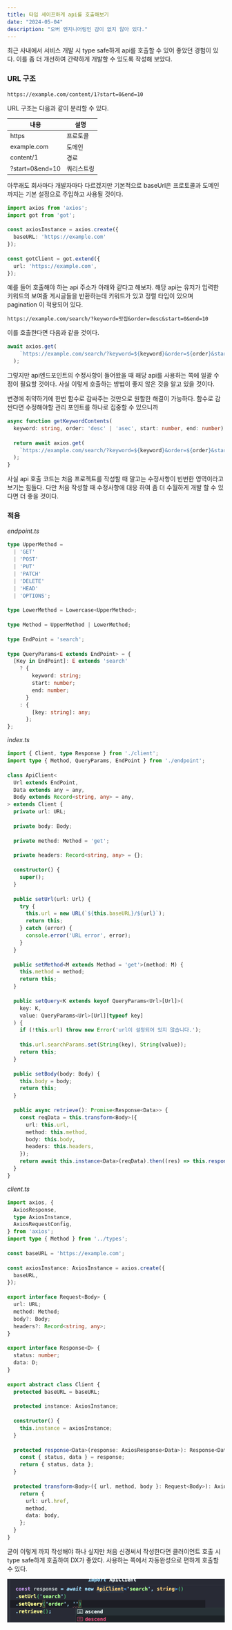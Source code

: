 ```yaml
---
title: 타입 세이프하게 api를 호출해보기
date: "2024-05-04"
description: "오버 엔지니어링인 감이 없지 않아 있다."
---
```


최근 사내에서 서비스 개발 시 type safe하게 api를 호출할 수 있어 좋았던 경험이 있다. 
이를 좀 더 개선하여 간략하게 개발할 수 있도록 작성해 보았다.

### URL 구조

```
https://example.com/content/1?start=0&end=10
```

URL 구조는 다음과 같이 분리할 수 있다.

|내용|설명|
|---|---|
|https|프로토콜|
|example.com|도메인|
|content/1|경로|
|?start=0&end=10|쿼리스트링|

아무래도 회사마다 개발자마다 다르겠지만 기본적으로
baseUrl은 프로토콜과 도메인 까지는 기본 설정으로 주입하고 사용될 것이다.

```typescript
import axios from 'axios';
import got from 'got';

const axiosInstance = axios.create({
  baseURL: 'https://example.com'
});

const gotClient = got.extend({
  url: 'https://example.com',
});
```

예를 들어 호출해야 하는 api 주소가 아래와 같다고 해보자.
해당 api는 유저가 입력한 키워드의 보여줄 게시글들을 반환하는데 키워드가 있고
정렬 타입이 있으며 pagination 이 적용되어 있다.

```
https://example.com/search/?keyword=맛집&order=desc&start=0&end=10
```

이를 호출한다면 다음과 같을 것이다.

```typescript
await axios.get(
    `https://example.com/search/?keyword=${keyword}&order=${order}&start=${start}&end=${end}`
  );
```

그렇지만 api엔드포인트의 수정사항이 들어왔을 때 해당 api를 사용하는 쪽에 일괄 수정이 필요할 것이다.
사실 이렇게 호출하는 방법이 좋지 않은 것을 알고 있을 것이다. 

변경에 취약하기에 한번 함수로 감싸주는 것만으로 원할한 해결이 가능하다. 함수로 감싼다면 수정해야할 
관리 포인트를 하나로 집중할 수 있으니까

```typescript
async function getKeywordContents(
  keyword: string, order: 'desc' | 'asec', start: number, end: number) {

  return await axios.get(
    `https://example.com/search/?keyword=${keyword}&order=${order}&start=${start}&end=${end}`
  );
}
```

사실 api 호출 코드는 처음 프로젝트를 작성할 때 말고는 수정사항이 빈번한 영역이라고 보기는 힘들다.
다만 처음 작성할 때 수정사항에 대응 하여 좀 더 수월하게 개발 할 수 있다면 더 좋을 것이다.

### 적용


*endpoint.ts*
```typescript
type UpperMethod =
  | 'GET'
  | 'POST'
  | 'PUT'
  | 'PATCH'
  | 'DELETE'
  | 'HEAD'
  | 'OPTIONS';

type LowerMethod = Lowercase<UpperMethod>;

type Method = UpperMethod | LowerMethod;

type EndPoint = 'search';

type QueryParams<E extends EndPoint> = {
  [Key in EndPoint]: E extends 'search'
    ? {
        keyword: string;
        start: number;
        end: number;
      }
    : {
        [key: string]: any;
      };
};
```

*index.ts*

```typescript
import { Client, type Response } from './client';
import type { Method, QueryParams, EndPoint } from './endpoint';

class ApiClient<
  Url extends EndPoint,
  Data extends any = any,
  Body extends Record<string, any> = any,
> extends Client {
  private url: URL;

  private body: Body;

  private method: Method = 'get';
  
  private headers: Record<string, any> = {};

  constructor() {
    super();
  }

  public setUrl(url: Url) {
    try {
      this.url = new URL(`${this.baseURL}/${url}`);
      return this;
    } catch (error) {
      console.error('URL error', error);
    }
  }

  public setMethod<M extends Method = 'get'>(method: M) {
    this.method = method;
    return this;
  }

  public setQuery<K extends keyof QueryParams<Url>[Url]>(
    key: K,
    value: QueryParams<Url>[Url][typeof key]
  ) {
    if (!this.url) throw new Error('url이 설정되어 있지 않습니다.');

    this.url.searchParams.set(String(key), String(value));
    return this;
  }

  public setBody(body: Body) {
    this.body = body;
    return this;
  }

  public async retrieve(): Promise<Response<Data>> {
    const reqData = this.transform<Body>({
      url: this.url,
      method: this.method,
      body: this.body,
      headers: this.headers,
    });
    return await this.instance<Data>(reqData).then((res) => this.response(res));
  }
}
```

*client.ts*

```typescript
import axios, {
  AxiosResponse,
  type AxiosInstance,
  AxiosRequestConfig,
} from 'axios';
import type { Method } from '../types';

const baseURL = 'https://example.com';

const axiosInstance: AxiosInstance = axios.create({
  baseURL,
});

export interface Request<Body> {
  url: URL;
  method: Method;
  body?: Body;
  headers?: Record<string, any>;
}

export interface Response<D> {
  status: number;
  data: D;
}

export abstract class Client {
  protected baseURL = baseURL;

  protected instance: AxiosInstance;

  constructor() {
    this.instance = axiosInstance;
  }

  protected response<Data>(response: AxiosResponse<Data>): Response<Data> {
    const { status, data } = response;
    return { status, data };
  }

  protected transform<Body>({ url, method, body }: Request<Body>): AxiosRequestConfig {
    return {
      url: url.href,
      method,
      data: body,
    };
  }
}
```

굳이 이렇게 까지 작성해야 하나 싶지만 처음 신경써서 작성한다면 클러이언트 호출 시 type safe하게 호출하여
DX가 좋았다. 사용하는 쪽에서 자동완성으로 편하게 호출할 수 있다.

![type-safe한 api 호출](./type-safe1.png)

